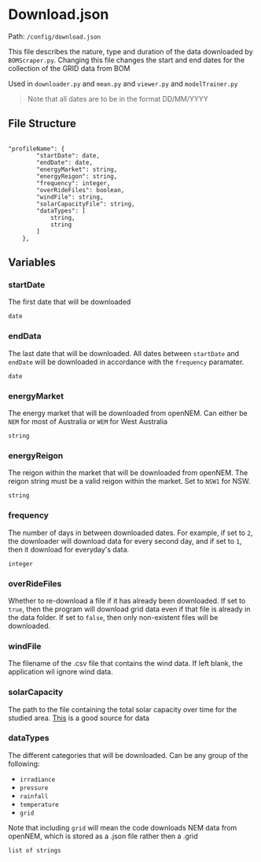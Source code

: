 # Download.json
Path: `/config/download.json`

This file describes the nature, type and duration of the data downloaded by `BOMScraper.py`. Changing this file changes the start and end dates for the collection of the GRID data from BOM

Used in `downloader.py` and `mean.py` and `viewer.py` and `modelTrainer.py`

> Note that all dates are to be in the format DD/MM/YYYY
## File Structure
```

"profileName": {
        "startDate": date,
        "endDate": date,
        "energyMarket": string,
        "energyReigon": string,
        "frequency": integer,
        "overRideFiles": boolean,
        "windFile": string,
        "solarCapacityFile": string,
        "dataTypes": [
            string,
            string
        ]
    },
```

## Variables
### startDate
The first date that will be downloaded

`date`

### endData
The last date that will be downloaded. All dates between `startDate` and `endDate` will be downloaded in accordance with the `frequency` paramater.

`date`

### energyMarket
The energy market that will be downloaded from openNEM. Can either be `NEM` for most of Australia or `WEM` for West Australia

`string`

### energyReigon
The reigon within the market that will be downloaded from openNEM. The reigon string must be a valid reigon within the market. Set to `NSW1` for NSW.

`string`

### frequency
The number of days in between downloaded dates. For example, if set to `2`, the downloader will download data for every second day, and if set to `1`, then it download for everyday's data.

`integer`

### overRideFiles
Whether to re-download a file if it has already been downloaded. If set to `true`, then the program will download grid data even if that file is already in the data folder. If set to `false`, then only non-existent files will be downloaded. 

### windFile
The filename of the .csv file that contains the wind data. If left blank, the application wil ignore wind data. 

### solarCapacity
The path to the file containing the total solar capacity over time for the studied area. [This](https://pv-map.apvi.org.au/analyses) is a good source for data


### dataTypes
The different categories that will be downloaded. Can be any group of the following:

- `irradiance`
- `pressure`
- `rainfall`
- `temperature`
- `grid`

Note that including `grid` will mean the code downloads NEM data from openNEM, which is stored as a .json file rather then a .grid

`list of strings`